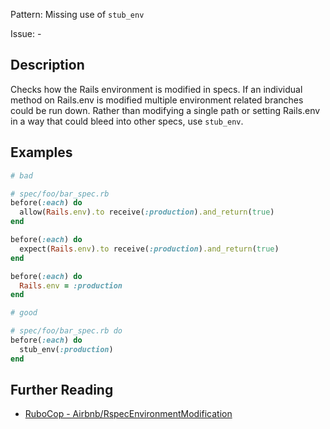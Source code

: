 Pattern: Missing use of `stub_env`

Issue: -

## Description

Checks how the Rails environment is modified in specs. If an individual method on Rails.env is modified multiple environment related branches could be run down. Rather than modifying a single path or setting Rails.env in a way that could bleed into other specs, use `stub_env`.

## Examples

```ruby
# bad

# spec/foo/bar_spec.rb
before(:each) do
  allow(Rails.env).to receive(:production).and_return(true)
end

before(:each) do
  expect(Rails.env).to receive(:production).and_return(true)
end

before(:each) do
  Rails.env = :production
end

# good

# spec/foo/bar_spec.rb do
before(:each) do
  stub_env(:production)
end
```

## Further Reading

* [RuboCop - Airbnb/RspecEnvironmentModification](https://github.com/airbnb/ruby/blob/master/rubocop-airbnb/lib/rubocop/cop/airbnb/rspec_environment_modification.rb)
